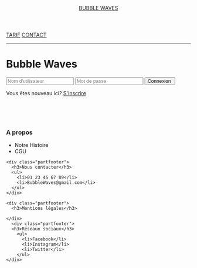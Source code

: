 <!DOCTYPE html>
<html>
<head>
  <link rel="stylesheet" href="style.css" />
    <link rel="preconnect" href="https://fonts.googleapis.com"> 
  <link rel="preconnect" href="https://fonts.gstatic.com" crossorigin> 
  <link href="https://fonts.googleapis.com/css2?family=Balthazar&display=swap" rel="stylesheet">
  <link rel="preconnect" href="https://fonts.googleapis.com"> 
  <link rel="preconnect" href="https://fonts.gstatic.com" crossorigin> 
  <link href="https://fonts.googleapis.com/css2?family=Lato&display=swap" rel="stylesheet">
</head>
<body>
<?php
require('config.php');
session_start();
if (isset($_POST['username'])){
  $username = stripslashes($_REQUEST['username']);
  $username = mysqli_real_escape_string($conn, $username);
  $password = stripslashes($_REQUEST['password']);
  $password = mysqli_real_escape_string($conn, $password);
    $query = "SELECT * FROM `users` WHERE username='$username' and password='".hash('sha256', $password)."'";
  $result = mysqli_query($conn,$query) or die(mysql_error());
  $rows = mysqli_num_rows($result);
  if($rows==1){
      $_SESSION['username'] = $username;
      header("Location: index.php");
  }else{
    $message = "Le nom d'utilisateur ou le mot de passe est incorrect.";
  }
}
?>
<a class="header" href="homepage.php"><header>BUBBLE WAVES</header></a>
    <nav>
      <section class="navbar">
        <a href="tarif.php">TARIF</a>
        <a href="homepage.html">CONTACT</a>
      </section>
    </nav>
    <hr>
<form class="box" action="" method="post" name="login">
<h1 class="box-logo box-title">Bubble Waves</h1>
<input type="text" class="box-input" name="username" placeholder="Nom d'utilisateur">
<input type="password" class="box-input" name="password" placeholder="Mot de passe">
<input type="submit" value="Connexion " name="submit" class="box-button">
<p class="box-register">Vous êtes nouveau ici? <a href="register.php">S'inscrire</a></p>
<br> <br> <br>
  <footer>
  <div class="footermain">
    <div class="partfooter">
      <h3>A propos</h3>
      <ul>  
        <li>Notre Histoire</li>
        <li>CGU</li>
      </ul>
    </div>

    <div class="partfooter">
      <h3>Nous contacter</h3>
      <ul>  
        <li>01 23 45 67 89</li>
        <li>BubbleWaves@gmail.com</li>
      </ul>
    </div>

    <div class="partfooter">
      <h3>Mentions légales</h3>
        
    </div>
      <div class="partfooter">
      <h3>Réseaux sociaux</h3>
        <ul>
          <li>Facebook</li>
          <li>Instagram</li>
          <li>Twitter</li>
        </ul>
    </div>
  </div>

  </footer>
<?php if (! empty($message)) { ?>
    <p class="errorMessage"><?php echo $message; ?></p>

<?php } ?>

</form>
</body>
</html>
